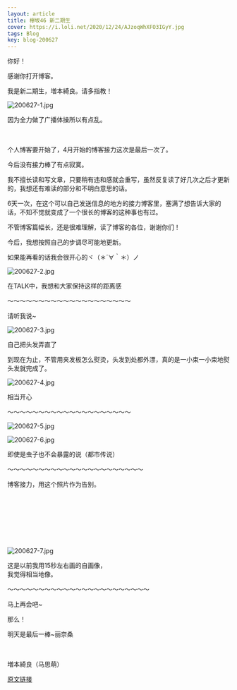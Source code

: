 ```yaml
---
layout: article
title: 欅坂46 新二期生
cover: https://i.loli.net/2020/12/24/AJzoqWhXFO3IGyY.jpg
tags: Blog
key: blog-200627
---
```

你好！

感谢你打开博客。

我是新二期生，増本綺良。请多指教！

![200627-1.jpg](https://i.loli.net/2020/12/24/AJzoqWhXFO3IGyY.jpg)


因为全力做了广播体操所以有点乱。
<br/><br/><br/>

个人博客要开始了，4月开始的博客接力这次是最后一次了。

<!--more-->

今后没有接力棒了有点寂寞。

我不擅长读和写文章，只要稍有违和感就会重写，虽然反复读了好几次之后才更新的，我想还有难读的部分和不明白意思的话。

6天一次，在这个可以自己发送信息的地方的接力博客里，塞满了想告诉大家的话，不知不觉就变成了一个很长的博客的这种事也有过。

不管博客篇幅长，还是很难理解，读了博客的各位，谢谢你们！

今后，我想按照自己的步调尽可能地更新。

如果能再看的话我会很开心的ヾ（＊´∀｀＊）ノ

![200627-2.jpg](https://i.loli.net/2020/12/24/ZFXVcpKmTjlqBst.jpg)

在TALK中，我想和大家保持这样的距离感

〜〜〜〜〜〜〜〜〜〜〜〜〜〜〜〜〜〜〜〜

请听我说~

![200627-3.jpg](https://i.loli.net/2020/12/24/jsX3emLlD9M4pZc.jpg)

自己把头发弄直了

到现在为止，不管用夹发板怎么熨烫，头发到处都外漂，真的是一小束一小束地熨头发就完成了。

![200627-4.jpg](https://i.loli.net/2020/12/24/bIuWdltPGYLCZ38.jpg)

相当开心

〜〜〜〜〜〜〜〜〜〜〜〜〜〜〜〜〜〜〜〜
 
![200627-5.jpg](https://i.loli.net/2020/12/24/rql2bWwhpoi7ntu.jpg)

![200627-6.jpg](https://i.loli.net/2020/12/24/h2XDvATHItZQWbr.jpg)

即使是虫子也不会暴露的说（都市传说）

〜〜〜〜〜〜〜〜〜〜〜〜〜〜〜〜〜〜〜〜〜〜

博客接力，用这个照片作为告别。
<br/><br/><br/><br/><br/><br/><br/><br/>

![200627-7.jpg](https://i.loli.net/2020/12/24/1xToevurJMk6fDU.jpg)

这是以前我用15秒左右画的自画像，<br/>
我觉得相当地像。

〜〜〜〜〜〜〜〜〜〜〜〜〜〜〜〜〜〜〜〜〜〜〜

马上再会吧~

那么！

明天是最后一棒~丽奈桑
<br/><br/><br/>

増本綺良（马思萌）

[原文链接](https://www.keyakizaka46.com/s/k46o/diary/detail/34496?cd=member)